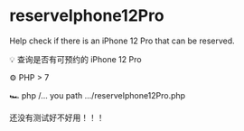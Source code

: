 # reserveIphone12Pro

 Help check if there is an iPhone 12 Pro that can be reserved.

💡 查询是否有可预约的 iPhone 12 Pro

⚙️ PHP > 7

🏎️ php /... you path .../reserveIphone12Pro.php

还没有测试好不好用！！！
